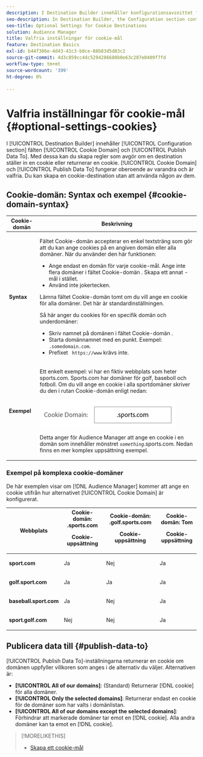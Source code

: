 ```yaml
---
description: I Destination Builder innehåller konfigurationsavsnittet fälten Cookie-domän och Publicera data till. Med dessa kan du skapa regler som avgör om en destination ställer in en cookie eller returnerar en cookie. Cookie-domän och Publicera data för att fungera oberoende av varandra och är valfria. Du kan skapa en cookie-destination utan att använda någon av dem.
seo-description: In Destination Builder, the Configuration section contains the Cookie Domain and Publish Data To fields. These let you create rules to determine if a destination sets a cookie or returns a cookie. Cookie Domain and Publish Data To work independently of each other and are optional. You can create a cookie destination without using either of them.
seo-title: Optional Settings for Cookie Destinations
solution: Audience Manager
title: Valfria inställningar för cookie-mål
feature: Destination Basics
exl-id: b44f386e-4d43-41c3-b8ce-88b83d5d83c2
source-git-commit: 4d3c859cc4dc5294286680b0e63c287e0409f7fd
workflow-type: tm+mt
source-wordcount: '399'
ht-degree: 0%

---
```


# Valfria inställningar för cookie-mål {#optional-settings-cookies}

I [!UICONTROL Destination Builder] innehåller [!UICONTROL Configuration section] fälten [!UICONTROL Cookie Domain] och [!UICONTROL Publish Data To]. Med dessa kan du skapa regler som avgör om en destination ställer in en cookie eller returnerar en cookie. [!UICONTROL Cookie Domain] och [!UICONTROL Publish Data To] fungerar oberoende av varandra och är valfria. Du kan skapa en cookie-destination utan att använda någon av dem.

## Cookie-domän: Syntax och exempel {#cookie-domain-syntax}

<!-- cookie-destination-options.xml -->

<table id="table_4F4F7562AFEE49F8917AAE5712B5CCE4"> 
 <thead> 
  <tr> 
   <th colname="col1" class="entry"> Cookie-domän </th> 
   <th colname="col2" class="entry"> Beskrivning </th> 
  </tr>
 </thead>
 <tbody> 
  <tr> 
   <td colname="col1"> <p><b>Syntax</b> </p> </td> 
   <td colname="col2"> <p>Fältet <span class="wintitle"> Cookie-domän </span> accepterar en enkel textsträng som gör att du kan ange cookies på en angiven domän eller alla domäner. När du använder den här funktionen: </p> <p> 
     <ul id="ul_473CB59F2C0C4B358201BE5C8B27D73D"> 
      <li id="li_4E7F4691C1B54415963F7D5AA1558C9A">Ange endast en domän för varje cookie-mål. Ange inte flera domäner i fältet <span class="wintitle"> Cookie-domän </span>. Skapa ett annat <span class="wintitle">-mål </span> i stället. </li> 
      <li id="li_AEBF5C5F3C264C5EA4A2A6063C3F377D">Använd inte jokertecken. </li> 
     </ul> </p> <p> Lämna fältet <span class="wintitle"> Cookie-domän </span> tomt om du vill ange en cookie för alla domäner. Det här är standardinställningen. </p> <p>Så här anger du cookies för en specifik domän och underdomäner: </p> <p> 
     <ul id="ul_F25BC0D8C40641A2A5CA338E5C258435"> 
      <li id="li_E236D8DEE4F24F9BBA36074F7049C12C">Skriv namnet på domänen i fältet <span class="wintitle"> Cookie-domän </span>. </li> 
      <li id="li_0471C198EE344DE5963A3C2F70B9E78B">Starta domännamnet med en punkt. Exempel: <code> .somedomain.com</code>. </li> 
      <li id="li_73D06F2BEF45487280C2245E1F6B8ED0">Prefixet <code> https://www</code> krävs inte. </li> 
     </ul> </p> </td> 
  </tr> 
  <tr> 
   <td colname="col1"> <p><b>Exempel</b> </p> </td> 
   <td colname="col2"> <p>Ett enkelt exempel: vi har en fiktiv webbplats som heter sports.com. Sports.com har domäner för golf, baseboll och fotboll. Om du vill ange en cookie i alla sportdomäner skriver du den i rutan <span class="wintitle"> Cookie-domän </span> enligt nedan: </p> <p> <img src="assets/sports-domain.png" id="image_8883477BB3B543648C97A441AD34C6DE" /> </p> <p>Detta anger för <span class="keyword"> Audience Manager</span> att ange en cookie i en domän som innehåller mönstret <code><i>something</i></code>.sports.com. Nedan finns en mer komplex uppsättning exempel. </p> </td> 
  </tr> 
 </tbody> 
</table>

### Exempel på komplexa cookie-domäner

De här exemplen visar om [!DNL Audience Manager] kommer att ange en cookie utifrån hur alternativet [!UICONTROL Cookie Domain] är konfigurerat.

<table id="table_3A7B9479CDA6493FA8104D8D9841E914"> 
 <thead> 
  <tr> 
   <th colname="col1" class="entry"> Webbplats </th> 
   <th colname="col2" class="entry">Cookie-domän: .sports.com <p>Cookie-uppsättning </p> </th> 
   <th colname="col3" class="entry">Cookie-domän: .golf.sports.com <p>Cookie-uppsättning </p> </th> 
   <th colname="col4" class="entry">Cookie-domän: Tom <p>Cookie-uppsättning </p> </th> 
  </tr> 
 </thead>
 <tbody> 
  <tr> 
   <td colname="col1"> <p> <b>sport.com</b> </p> </td> 
   <td colname="col2"> Ja </td> 
   <td colname="col3"> Nej </td> 
   <td colname="col4"> Ja </td> 
  </tr> 
  <tr> 
   <td colname="col1"> <p> <b>golf.sport.com</b> </p> </td> 
   <td colname="col2"> Ja </td> 
   <td colname="col3"> Ja </td> 
   <td colname="col4"> Ja </td> 
  </tr> 
  <tr> 
   <td colname="col1"> <p> <b>baseball.sport.com</b> </p> </td> 
   <td colname="col2"> Ja </td> 
   <td colname="col3"> Nej </td> 
   <td colname="col4"> Ja </td> 
  </tr> 
  <tr> 
   <td colname="col1"> <p> <b>sport.golf.com</b> </p> </td> 
   <td colname="col2"> Nej </td> 
   <td colname="col3"> Nej </td> 
   <td colname="col4"> Ja </td> 
  </tr> 
 </tbody> 
</table>

## Publicera data till {#publish-data-to}

[!UICONTROL Publish Data To]-inställningarna returnerar en cookie om domänen uppfyller villkoren som anges i de alternativ du väljer. Alternativen är:

* **[!UICONTROL All of our domains]**: (Standard) Returnerar [!DNL cookie] för alla domäner.
* **[!UICONTROL Only the selected domains]**: Returnerar endast en cookie för de domäner som har valts i domänlistan.
* **[!UICONTROL All of our domains except the selected domains]**: Förhindrar att markerade domäner tar emot en [!DNL cookie]. Alla andra domäner kan ta emot en [!DNL cookie].

>[!MORELIKETHIS]
>
>* [Skapa ett cookie-mål](../../features/destinations/create-cookie-destination.md)

